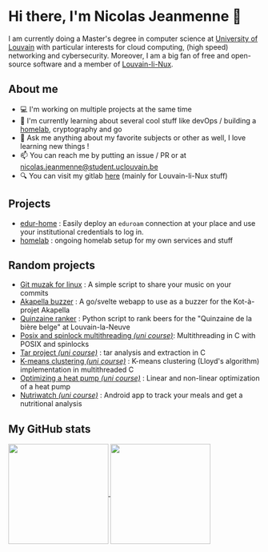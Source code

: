 # Hi there, I'm Nicolas Jeanmenne 👋

I am currently doing a Master's degree in computer science at [University of Louvain](https://github.com/uclouvain) with 
particular interests for cloud computing, (high speed) networking and cybersecurity. Moreover, I am a big fan of free and
open-source software and a member of [Louvain-li-Nux](https://louvainlinux.org).

## About me

- 💻 I'm working on multiple projects at the same time
- 🌱 I'm currently learning about several cool stuff like devOps / building a [homelab](https://github.com/nicojmn/homelab), cryptography and go
- 💬 Ask me anything about my favorite subjects or other as well, I love learning new things !
- 📫 You can reach me by putting an issue / PR or at <nicolas.jeanmenne@student.uclouvain.be>
- 🔍 You can visit my gitlab [here](https://gitlab.com/nicojmn) (mainly for Louvain-li-Nux stuff)

## Projects

- [edur-home](https://github.com/OpenWeek/edur-home) : Easily deploy an `eduroam` connection at your place and use your institutional credentials to log in.
- [homelab](https://github.com/nicojmn/homelab) : ongoing homelab setup for my own services and stuff
  
## Random projects

- [Git muzak for linux](https://github.com/nicojmn/git-muzak-linux) : A simple script to share your music on your commits
- [Akapella buzzer](https://github.com/nicojmn/buzzer) : A go/svelte webapp to use as a buzzer for the Kot-à-projet Akapella
- [Quinzaine ranker](https://github.com/nicojmn/quinzaine-ranker) : Python script to rank beers for the "Quinzaine de la bière belge" at Louvain-la-Neuve
- [Posix and spinlock multithreading *(uni course)*](https://github.com/nicojmn/LINFO1252_multithread_project): Multithreading in C with POSIX and spinlocks
- [Tar project *(uni course)*](https://github.com/nicojmn/LINFO1252_tar_project) : tar analysis and extraction in C
- [K-means clustering *(uni course)*](https://github.com/nicojmn/LEPL1503-projet-3) : K-means clustering (Lloyd's algorithm) implementation in multithreaded C
- [Optimizing a heat pump *(uni course)*](https://github.com/nicojmn/LINMA1702-project) : Linear and non-linear optimization of a heat pump
- [Nutriwatch *(uni course)*](https://github.com/nicojmn/Nutriwatch) : Android app to track your meals and get a nutritional analysis

## My GitHub stats

<a href="#">
<img align="center" height="200em" src="https://nicojmn-stats.vercel.app/api?username=nicojmn&show_icons=true&include_all_commits=false&hide_border=true&rank_icon=default&show=prs_merged" />
</a>
<a href="#">
<img align="center" height="200em" src="https://github-readme-stats.vercel.app/api/top-langs/?username=nicojmn&layout=compact&langs_count=6&hide=jupyter%20notebook,tex,makefile&size_weight=0.5&count_weight=0.5" />
</a>
